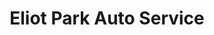 ---
title: "Eliot Park Auto Service"
url: /saint-louis-park/eliot-park-auto-service-excelsior-boulevard/
shop: Autowerkstatt
---